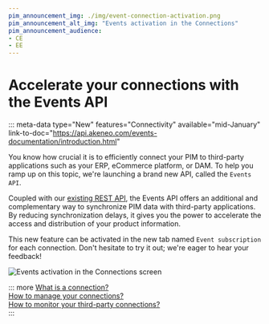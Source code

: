 ```yaml
---
pim_announcement_img: ./img/event-connection-activation.png
pim_announcement_alt_img: "Events activation in the Connections"
pim_announcement_audience:
- CE
- EE
---
```


# Accelerate your connections with the Events API
::: meta-data type="New" features="Connectivity" available="mid-January" link-to-doc="https://api.akeneo.com/events-documentation/introduction.html"

You know how crucial it is to efficiently connect your PIM to third-party applications such as your ERP, eCommerce platform, or DAM. To help you ramp up on this topic, we're launching a brand new API, called the `Events API`.

Coupled with our [existing REST API](https://api.akeneo.com/documentation/introduction.html), the Events API offers an additional and complementary way to synchronize PIM data with third-party applications. By reducing synchronization delays, it gives you the power to accelerate the access and distribution of your product information.

This new feature can be activated in the new tab named `Event subscription` for each connection. Don't hesitate to try it out; we're eager to hear your feedback!

![Events activation in the Connections screen](../img/event-connection-activation.png)

::: more
[What is a connection?](../articles/what-is-a-connection.html)  
[How to manage your connections?](../articles/manage-your-connections.html)  
[How to monitor your third-party connections?](../articles/connection-dashboard.html)  
:::
